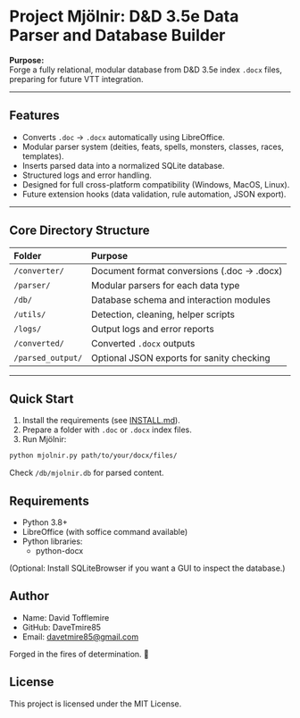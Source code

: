 # Project Mjölnir: D&D 3.5e Data Parser and Database Builder

**Purpose:**  
Forge a fully relational, modular database from D&D 3.5e index `.docx` files, preparing for future VTT integration.

---

## Features

- Converts `.doc` → `.docx` automatically using LibreOffice.
- Modular parser system (deities, feats, spells, monsters, classes, races, templates).
- Inserts parsed data into a normalized SQLite database.
- Structured logs and error handling.
- Designed for full cross-platform compatibility (Windows, MacOS, Linux).
- Future extension hooks (data validation, rule automation, JSON export).

---

## Core Directory Structure

| Folder | Purpose |
|:---|:---|
| `/converter/` | Document format conversions (.doc → .docx) |
| `/parser/` | Modular parsers for each data type |
| `/db/` | Database schema and interaction modules |
| `/utils/` | Detection, cleaning, helper scripts |
| `/logs/` | Output logs and error reports |
| `/converted/` | Converted `.docx` outputs |
| `/parsed_output/` | Optional JSON exports for sanity checking |

---

## Quick Start

1. Install the requirements (see [INSTALL.md](INSTALL.md)).
2. Prepare a folder with `.doc` or `.docx` index files.
3. Run Mjölnir:

```bash
python mjolnir.py path/to/your/docx/files/
```

Check `/db/mjolnir.db` for parsed content.

## Requirements

- Python 3.8+
- LibreOffice (with soffice command available)
- Python libraries:
  - python-docx

(Optional: Install SQLiteBrowser if you want a GUI to inspect the database.)

## Author

- Name: David Tofflemire
- GitHub: DaveTmire85
- Email: davetmire85@gmail.com

Forged in the fires of determination. 🔨

## License

This project is licensed under the MIT License.